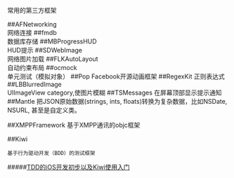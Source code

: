 常用的第三方框架

<!-- create time: 2014-11-27 00:19:03  -->

##AFNetworking  
    网络连接
##fmdb     
    数据库存储
##MBProgressHUD  
    HUD提示
##SDWebImage  
    网络图片加载
##FLKAutoLayout  
    自动约束布局
##ocmock   
    单元测试（模拟对象）
##Pop 
    Facebook开源动画框架
##RegexKit 
    正则表达式
##LBBlurredImage  
    UIImageView category,使图片模糊
##TSMessages 
    在屏幕顶部显示提示通知
##Mantle 
    把JSON原始数据(strings, ints, floats)转换为复杂数据，比如NSDate, NSURL, 甚至是自定义类。

##XMPPFramework
	基于XMPP通讯的objc框架

##Kiwi

	基于行为驱动开发（BDD）的测试框架
#####[TDD的iOS开发初步以及Kiwi使用入门](http://ios.jobbole.com/60360/)